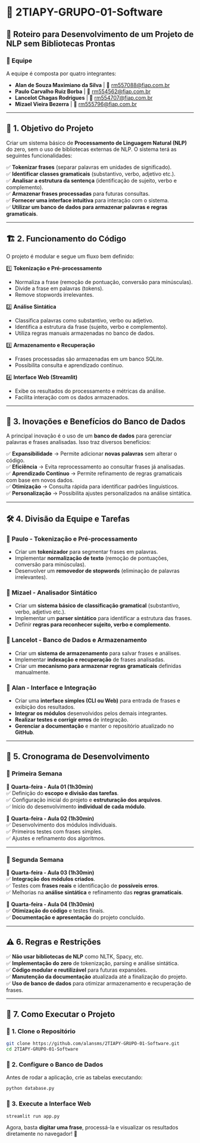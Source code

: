 # 📝 2TIAPY-GRUPO-01-Software

## 📖 Roteiro para Desenvolvimento de um Projeto de NLP sem Bibliotecas Prontas

### 👥 Equipe

A equipe é composta por quatro integrantes:

- **Alan de Souza Maximiano da Silva** | 📧 [rm557088@fiap.com.br](mailto:rm557088@fiap.com.br)
- **Paulo Carvalho Ruiz Borba** | 📧 [rm554562@fiap.com.br](mailto:rm554562@fiap.com.br)
- **Lancelot Chagas Rodrigues** | 📧 [rm554707@fiap.com.br](mailto:rm554707@fiap.com.br)
- **Mizael Vieira Bezerra** | 📧 [rm555796@fiap.com.br](mailto:rm555796@fiap.com.br)

---

## 🎯 1. Objetivo do Projeto

Criar um sistema básico de **Processamento de Linguagem Natural (NLP)** do zero, sem o uso de bibliotecas externas de NLP. O sistema terá as seguintes funcionalidades:

✅ **Tokenizar frases** (separar palavras em unidades de significado).  
✅ **Identificar classes gramaticais** (substantivo, verbo, adjetivo etc.).  
✅ **Analisar a estrutura da sentença** (identificação de sujeito, verbo e complemento).  
✅ **Armazenar frases processadas** para futuras consultas.  
✅ **Fornecer uma interface intuitiva** para interação com o sistema.  
✅ **Utilizar um banco de dados para armazenar palavras e regras gramaticais**.  

---

## 🏗️ 2. Funcionamento do Código

O projeto é modular e segue um fluxo bem definido:

1️⃣ **Tokenização e Pré-processamento**  
   - Normaliza a frase (remoção de pontuação, conversão para minúsculas).  
   - Divide a frase em palavras (tokens).  
   - Remove stopwords irrelevantes.

2️⃣ **Análise Sintática**  
   - Classifica palavras como substantivo, verbo ou adjetivo.  
   - Identifica a estrutura da frase (sujeito, verbo e complemento).  
   - Utiliza regras manuais armazenadas no banco de dados.

3️⃣ **Armazenamento e Recuperação**  
   - Frases processadas são armazenadas em um banco SQLite.  
   - Possibilita consulta e aprendizado contínuo.

4️⃣ **Interface Web (Streamlit)**  
   - Exibe os resultados do processamento e métricas da análise.  
   - Facilita interação com os dados armazenados.

---

## 🚀 3. Inovações e Benefícios do Banco de Dados

A principal inovação é o uso de um **banco de dados** para gerenciar palavras e frases analisadas. Isso traz diversos benefícios:

✅ **Expansibilidade** → Permite adicionar **novas palavras** sem alterar o código.  
✅ **Eficiência** → Evita reprocessamento ao consultar frases já analisadas.  
✅ **Aprendizado Contínuo** → Permite refinamento de regras gramaticais com base em novos dados.  
✅ **Otimização** → Consulta rápida para identificar padrões linguísticos.  
✅ **Personalização** → Possibilita ajustes personalizados na análise sintática.  

---

## 🛠️ 4. Divisão da Equipe e Tarefas

### 📌 **Paulo - Tokenização e Pré-processamento**
- Criar um **tokenizador** para segmentar frases em palavras.
- Implementar **normalização de texto** (remoção de pontuações, conversão para minúsculas).
- Desenvolver um **removedor de stopwords** (eliminação de palavras irrelevantes).

### 📌 **Mizael - Analisador Sintático**
- Criar um **sistema básico de classificação gramatical** (substantivo, verbo, adjetivo etc.).
- Implementar um **parser sintático** para identificar a estrutura das frases.
- Definir **regras para reconhecer sujeito, verbo e complemento**.

### 📌 **Lancelot - Banco de Dados e Armazenamento**
- Criar um **sistema de armazenamento** para salvar frases e análises.
- Implementar **indexação e recuperação** de frases analisadas.
- Criar um **mecanismo para armazenar regras gramaticais** definidas manualmente.

### 📌 **Alan - Interface e Integração**
- Criar uma **interface simples (CLI ou Web)** para entrada de frases e exibição dos resultados.
- **Integrar os módulos** desenvolvidos pelos demais integrantes.
- **Realizar testes e corrigir erros** de integração.
- **Gerenciar a documentação** e manter o repositório atualizado no **GitHub**.

---

## 📅 5. Cronograma de Desenvolvimento

### 📌 **Primeira Semana**
🔹 **Quarta-feira - Aula 01 (1h30min)**  
✅ Definição do **escopo e divisão das tarefas**.  
✅ Configuração inicial do projeto e **estruturação dos arquivos**.  
✅ Início do desenvolvimento **individual de cada módulo**.  

🔹 **Quarta-feira - Aula 02 (1h30min)**  
✅ Desenvolvimento dos módulos individuais.  
✅ Primeiros testes com frases simples.  
✅ Ajustes e refinamento dos algoritmos.

---

### 📌 **Segunda Semana**
🔹 **Quarta-feira - Aula 03 (1h30min)**  
✅ **Integração dos módulos criados**.  
✅ Testes com **frases reais** e identificação de **possíveis erros**.  
✅ Melhorias na **análise sintática** e refinamento das **regras gramaticais**.  

🔹 **Quarta-feira - Aula 04 (1h30min)**  
✅ **Otimização do código** e testes finais.  
✅ **Documentação e apresentação** do projeto concluído.  

---

## ⚠️ 6. Regras e Restrições

✅ **Não usar bibliotecas de NLP** como NLTK, Spacy, etc.  
✅ **Implementação do zero** de tokenização, parsing e análise sintática.  
✅ **Código modular e reutilizável** para futuras expansões.  
✅ **Manutenção da documentação** atualizada até a finalização do projeto.  
✅ **Uso de banco de dados** para otimizar armazenamento e recuperação de frases.  

---

## 🚀 7. Como Executar o Projeto

### 🔹 **1. Clone o Repositório**
```bash
git clone https://github.com/alansms/2TIAPY-GRUPO-01-Software.git
cd 2TIAPY-GRUPO-01-Software
```

### 🔹 **2. Configure o Banco de Dados**
Antes de rodar a aplicação, crie as tabelas executando:
```bash
python database.py
```

### 🔹 **3. Execute a Interface Web**
```bash
streamlit run app.py
```

Agora, basta **digitar uma frase**, processá-la e visualizar os resultados diretamente no navegador! 🚀